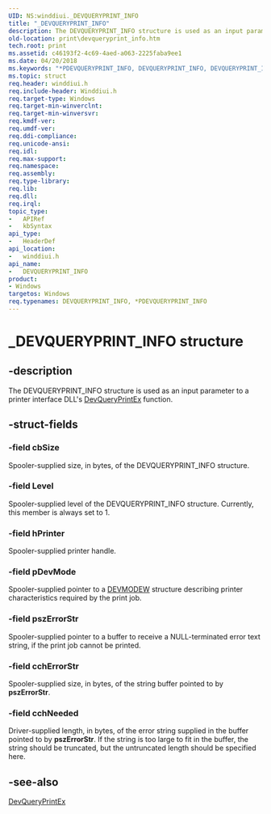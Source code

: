 ```yaml
---
UID: NS:winddiui._DEVQUERYPRINT_INFO
title: "_DEVQUERYPRINT_INFO"
description: The DEVQUERYPRINT_INFO structure is used as an input parameter to a printer interface DLL's DevQueryPrintEx function.
old-location: print\devqueryprint_info.htm
tech.root: print
ms.assetid: c46193f2-4c69-4aed-a063-2225faba9ee1
ms.date: 04/20/2018
ms.keywords: "*PDEVQUERYPRINT_INFO, DEVQUERYPRINT_INFO, DEVQUERYPRINT_INFO structure [Print Devices], PDEVQUERYPRINT_INFO, PDEVQUERYPRINT_INFO structure pointer [Print Devices], _DEVQUERYPRINT_INFO, print.devqueryprint_info, print_interface-graphics_f968cd94-5290-4aab-908b-c0c01d3038a6.xml, winddiui/DEVQUERYPRINT_INFO, winddiui/PDEVQUERYPRINT_INFO"
ms.topic: struct
req.header: winddiui.h
req.include-header: Winddiui.h
req.target-type: Windows
req.target-min-winverclnt: 
req.target-min-winversvr: 
req.kmdf-ver: 
req.umdf-ver: 
req.ddi-compliance: 
req.unicode-ansi: 
req.idl: 
req.max-support: 
req.namespace: 
req.assembly: 
req.type-library: 
req.lib: 
req.dll: 
req.irql: 
topic_type:
-	APIRef
-	kbSyntax
api_type:
-	HeaderDef
api_location:
-	winddiui.h
api_name:
-	DEVQUERYPRINT_INFO
product:
- Windows
targetos: Windows
req.typenames: DEVQUERYPRINT_INFO, *PDEVQUERYPRINT_INFO
---
```


# _DEVQUERYPRINT_INFO structure


## -description


The DEVQUERYPRINT_INFO structure is used as an input parameter to a printer interface DLL's <a href="https://msdn.microsoft.com/library/windows/hardware/ff547576">DevQueryPrintEx</a> function.


## -struct-fields




### -field cbSize

Spooler-supplied size, in bytes, of the DEVQUERYPRINT_INFO structure.


### -field Level

Spooler-supplied level of the DEVQUERYPRINT_INFO structure. Currently, this member is always set to 1.


### -field hPrinter

Spooler-supplied printer handle.


### -field pDevMode

Spooler-supplied pointer to a <a href="https://msdn.microsoft.com/library/windows/hardware/ff552837">DEVMODEW</a> structure describing printer characteristics required by the print job.


### -field pszErrorStr

Spooler-supplied pointer to a buffer to receive a NULL-terminated error text string, if the print job cannot be printed.


### -field cchErrorStr

Spooler-supplied size, in bytes, of the string buffer pointed to by <b>pszErrorStr</b>.


### -field cchNeeded

Driver-supplied length, in bytes, of the error string supplied in the buffer pointed to by <b>pszErrorStr</b>. If the string is too large to fit in the buffer, the string should be truncated, but the untruncated length should be specified here.


## -see-also




<a href="https://msdn.microsoft.com/library/windows/hardware/ff547576">DevQueryPrintEx</a>
 

 

